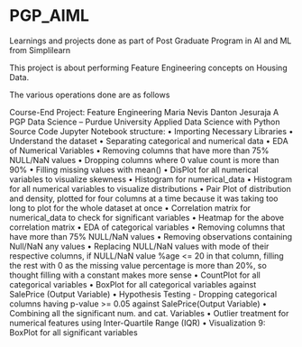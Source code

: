# PGP_AIML
Learnings and projects done as part of Post Graduate Program in AI and ML from Simplilearn

This project is about performing Feature Engineering concepts on Housing Data. 

The various operations done are as follows

Course-End Project: Feature Engineering
Maria Nevis Danton Jesuraja A
PGP Data Science – Purdue University
Applied Data Science with Python
Source Code Jupyter Notebook structure:
• Importing Necessary Libraries
• Understand the dataset
• Separating categorical and numerical data
• EDA of Numerical Variables
• Removing columns that have more than 75% NULL/NaN values
• Dropping columns where 0 value count is more than 90%
• Filling missing values with mean()
• DisPlot for all numerical variables to visualize skewness
• Histogram for numerical_data
• Histogram for all numerical variables to visualize distributions
• Pair Plot of distribution and density, plotted for four columns at a time because it was taking too long to plot for the whole dataset at once
• Correlation matrix for numerical_data to check for significant variables
• Heatmap for the above correlation matrix
• EDA of categorical variables
• Removing columns that have more than 75% NULL/NaN values
• Removing observations containing Null/NaN any values
• Replacing NULL/NaN values with mode of their respective columns, if NULL/NaN value %age <= 20 in that column, filling the rest with 0 as the missing value percentage is more than 20%, so thought filling with a constant makes more sense
• CountPlot for all categorical variables
• BoxPlot for all categorical variables against SalePrice (Output Variable)
• Hypothesis Testing - Dropping categorical columns having p-value >= 0.05 against SalePrice(Output Variable)
• Combining all the significant num. and cat. Variables
• Outlier treatment for numerical features using Inter-Quartile Range (IQR)
• Visualization 9: BoxPlot for all significant variables
